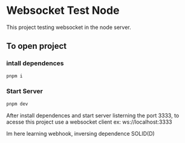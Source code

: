 # Websocket Test Node

This project testing websocket in the node server.

## To open project

### intall dependences

```js
pnpm i
```

### Start Server

```js
pnpm dev
```

After install dependences and start server listerning the port 3333, to acesse this project use a websocket client 
ex: ws://localhost:3333

Im here learning webhook, inversing dependence SOLID(D)

